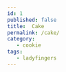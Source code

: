 ```yaml
---
id: 1
published: false
title:  Cake
permalink: /cake/
category:
   - cookie
tags:
   - ladyfingers
---
```

